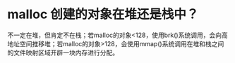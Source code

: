 # malloc 创建的对象在堆还是栈中？

不一定在堆，但肯定不在栈；若malloc的对象<128，使用brk()系统调用，会向高地址空间推移堆；若malloc的对象>128，会使用mmap()系统调用在堆和栈之间的文件映射区域开辟一块内存进行分配。